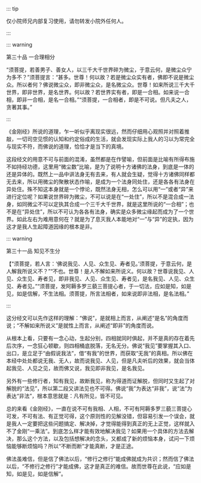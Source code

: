 ::: tip

仅小院师兄内部复习使用，请勿转发小院外任何人。

:::

::: warning

第三十品 一合理相分

“须菩提，若善男子、善女人，以三千大千世界碎为微尘，于意云何，是微尘众宁为多不？”须菩提言：“甚多。世尊！何以故？若是微尘众实有者，佛即不说是微尘众。所以者何？佛说微尘众，即非微尘众，是名微尘众。世尊！如来所说三千大千世界，即非世界，是名世界。何以故？若世界实有者，即是一合相。如来说一合相，即非一合相，是名一合相。”“须菩提，一合相者，即是不可说。但凡夫之人，贪著其事。”

:::

​          《金刚经》所说的道理，乍一听似乎离现实很远，然而仔细用心观照并对照着推敲，一切司空见惯的认知和约定俗成的生活，就会发现实际上我人的习以为常完全与现实不符，而佛说的道理，恰恰才是当下的真境。         

​         这段经文的用意不可与前面的混淆，虽然都是在作譬喻，但前面是比喻有所得布施不如持经功德，这里用“微尘数”比喻，是为了说明十方诸佛的法身，到底是一体的还是异体的。既然上一品中讲法身无有去来，有人就会生疑，觉得十方诸佛同样都无去来，所以用微尘的聚散状态作喻，是成为一个法身同处住，还是各各有法身在异处住。殊不知这本身就是一个悖论，既然法身无相，怎么可以用“一”或者“异”来进行定位呢？如果说世界碎为微尘，不可以说是在“一处住”，所以不是混合成一法身，如同微尘不可以定执其合成一个三千大千世界，就是这里所说的“一合相”；也不是在“异处住”，所以不可认为各各有法身，确实是众多微尘缘起而成为了一个世界。如此左右为难用意何在？就是为了息灭我人本能地对“一”与“异”的定执，因为这才是我人生起障道因缘的根本是非。 

::: warning

第三十一品 知见不生分

 【“须菩提，若人言：‘佛说我见、人见、众生见、寿者见。’须菩提，于意云何，是人解我所说义不？”“不也。世尊！是人不解如来所说义。何以故？世尊说我见、人见、众生见、寿者见，即非我见、人见、众生见、寿者见，是名我见、人见、众生见、寿者见。”“须菩提，发阿耨多罗三藐三菩提心者，于一切法，应如是知，如是见，如是信解，不生法相。须菩提，所言法相者，如来说即非法相，是名法相。”

:::

​          这分经文可以先作这样的理解：“佛说”，是就相上而言，从阐述“是名”的角度而说；“不解如来所说义”是就性上而言，从阐述“即非”的角度而说。

​         从根本上看，只要有一念心动，生起分别，四相就同时俱起，并不是真的存在着先后次序，一念狂心顿歇，则四相桶底脱落，无名无分。佛说“我见”要掌握其入口、出口，是立足于“由假说我法”，借“有我”的世界，而获取“无我”的真相。所以佛在本经中处处都说无我、无人，故而说我见、人见，但是凡夫听后的效果，就会当体起我见、人见之见，故而佛又说，我见即非我见，是名我见。

​         另外有一些修行者，知有我见，故断我见，称为得道而证解脱，但同时又生起了对解脱的“法见”，所以第二段又讲法见也不可得。佛说“我”为表达“非我”，说“法”为表达“非法”，根本意思就是：凡有所见，皆不可见。         

​         总的来看《金刚经》，一直在说不可有我相、人相，不可有阿耨多罗三藐三菩提心可发，不可有法、有正觉可得，这个原则性的见解没错，但容易引发一个误会，就是我人一定要把这些问题搞定、解决掉，才觉得能得到真正的无上正觉，这样就入不了金刚“一乘法”。到底怎么样才能有效地解决我见？如果用一个具体的方法去解决，那么这个方法，以及包括想解决的念头，又都成了新的烦恼本身，试问一下烦恼能够断烦恼吗？所以“不断而断”才能真断，才是正途。

​         佛法虽难信，但是信了佛法以后，“修行之修行”能成佛就成为共识；然而信了佛法以后，“不修行之修行”才能成佛，这才是真正的难信。故而世尊在此说，“应如是知，如是见，如是信解”。